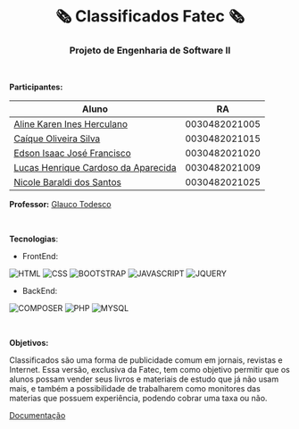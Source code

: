 <p align="center">
    <h1 align="center">🗞 Classificados Fatec 🗞</h1>
    <h3 align="center">Projeto de Engenharia de Software II</h3>
</p>

<br>

**Participantes:**

| Aluno                                                                                         | RA            |
| --------------------------------------------------------------------------------------------- | ------------- |
| [Aline Karen Ines Herculano](https://github.com/AlineKaren)                                   | 0030482021005 |
| [Caíque Oliveira Silva](https://github.com/CaiqueOS)                                          | 0030482021015 |
| [Edson Isaac José Francisco](https://github.com/Edssaac)                                      | 0030482021020 |
| [Lucas Henrique Cardoso da Aparecida](https://github.com/lucas-henrique-cardoso-aparecida)    | 0030482021009 |
| [Nicole Baraldi dos Santos](https://github.com/NicoleBaraldi)                                 | 0030482021025 |

**Professor:** [Glauco Todesco](https://github.com/glaucotodesco)

<br>

**Tecnologias**:

- FrontEnd:

![HTML](https://img.shields.io/badge/HTML5-E34F26?style=for-the-badge&logo=html5&logoColor=white)
![CSS](https://img.shields.io/badge/CSS3-1572B6?style=for-the-badge&logo=css3&logoColor=white)
![BOOTSTRAP](https://img.shields.io/badge/Bootstrap-563D7C?style=for-the-badge&logo=bootstrap&logoColor=white)
![JAVASCRIPT](https://img.shields.io/badge/JavaScript-323330?style=for-the-badge&logo=javascript&logoColor=F7DF1E)
![JQUERY](https://img.shields.io/badge/jQuery-0769AD?style=for-the-badge&logo=jquery&logoColor=white)

- BackEnd:

![COMPOSER](https://img.shields.io/badge/Composer-885630?style=for-the-badge&logo=Composer&logoColor=white)
![PHP](https://img.shields.io/badge/PHP-777BB4?style=for-the-badge&logo=php&logoColor=white)
![MYSQL](https://img.shields.io/badge/MySQL-005C84?style=for-the-badge&logo=mysql&logoColor=white)

<br>

**Objetivos:**

Classificados são uma forma de publicidade comum em jornais, revistas e Internet. Essa versão, exclusiva da Fatec, tem como objetivo 
permitir que os alunos possam vender seus livros e materiais de estudo que já não usam mais, e também a possibilidade de trabalharem 
como monitores das materias que possuem experiência, podendo cobrar uma taxa ou não.

[Documentação](https://github.com/Edssaac/ProjetoESII/blob/main/Tarefa%2003%20-%20Tema%20do%20Projeto/Classificados.md)
